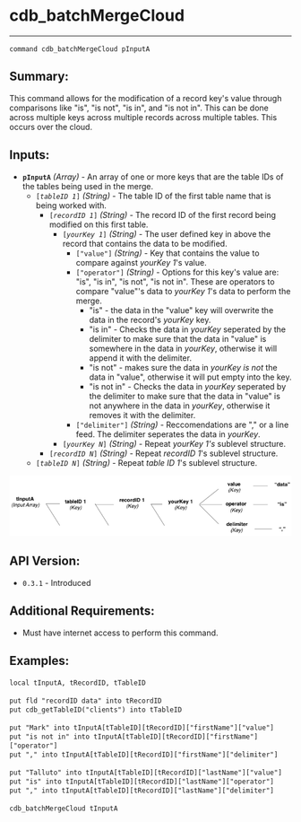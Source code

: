 # cdb_batchMergeCloud
---
```
command cdb_batchMergeCloud pInputA
```
## Summary:
This command allows for the modification of a record key's value through comparisons like "is", "is not", "is in", and "is not in". This can be done across multiple keys across multiple records across multiple tables. This occurs over the cloud.

## Inputs:
* **`pInputA`** *(Array)* - An array of one or more keys that are the table IDs of the tables being used in the merge.
    * `[`*`tableID 1`*`]` *(String)* - The table ID of the first table name that is being worked with.
    	* `[`*`recordID 1`*`]` *(String)* - The record ID of the first record being modified on this first table.
   			* `[`*`yourKey 1`*`]` *(String)* - The user defined key in above the record that contains the data to be modified.
   				* `["value"]` *(String)* - Key that contains the value to compare against *yourKey 1*'s value.
   				* `["operator"]` *(String)* - Options for this key's value are: "is", "is in", "is not", "is not in". These are operators to compare "value"'s data to *yourKey 1*'s data to perform the merge.
   					* "is" - the data in the "value" key will overwrite the data in the record's *yourKey* key.
   					* "is in" - Checks the data in *yourKey* seperated by the delimiter to make sure that the data in "value" is somewhere in the data in *yourKey*, otherwise it will append it with the delimiter.
   					* "is not" - makes sure the data in *yourKey* *is not* the data in "value", otherwise it will put empty into the key. 
   					* "is not in" - Checks the data in *yourKey* seperated by the delimiter to make sure that the data in "value" is not anywhere in the data in *yourKey*, otherwise it removes it with the delimiter.
				* `["delimiter"]` *(String)* - Reccomendations are "," or a line feed. The delimiter seperates the data in *yourKey*.
   			* `[`*`yourKey N`*`]` *(String)* - Repeat *yourKey 1's* sublevel structure.
		* `[`*`recordID N`*`]` *(String)* - Repeat *recordID 1*'s sublevel structure.
	* `[`*`tableID N`*`]` *(String)* - Repeat *table ID 1*'s sublevel structure.

![BatchMerge input diagram](../chartimages/batchMergeInput.png)

## API Version:
* `0.3.1` - Introduced

## Additional Requirements:
* Must have internet access to perform this command.

## Examples:
```
local tInputA, tRecordID, tTableID

put fld "recordID data" into tRecordID
put cdb_getTableID("clients") into tTableID

put "Mark" into tInputA[tTableID][tRecordID]["firstName"]["value"]
put "is not in" into tInputA[tTableID][tRecordID]["firstName"]["operator"]
put "," into tInputA[tTableID][tRecordID]["firstName"]["delimiter"]

put "Talluto" into tInputA[tTableID][tRecordID]["lastName"]["value"]
put "is" into tInputA[tTableID][tRecordID]["lastName"]["operator"]
put "," into tInputA[tTableID][tRecordID]["lastName"]["delimiter"]

cdb_batchMergeCloud tInputA
```
